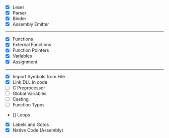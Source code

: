 - [X] Lexer
- [X] Parser
- [X] Binder
- [X] Assembly Emitter

---

- [X] Functions
- [X] External Functions
- [X] Function Pointers
- [X] Variables
- [X] Assignment

---

- [X] Import Symbols from File
- [X] Link DLL in code
- [ ] C Preprocessor
- [ ] Global Variables
- [ ] Casting
- [ ] Function Types
- [\] Loops
- [X] Labels and Gotos
- [X] Native Code (Assembly)
